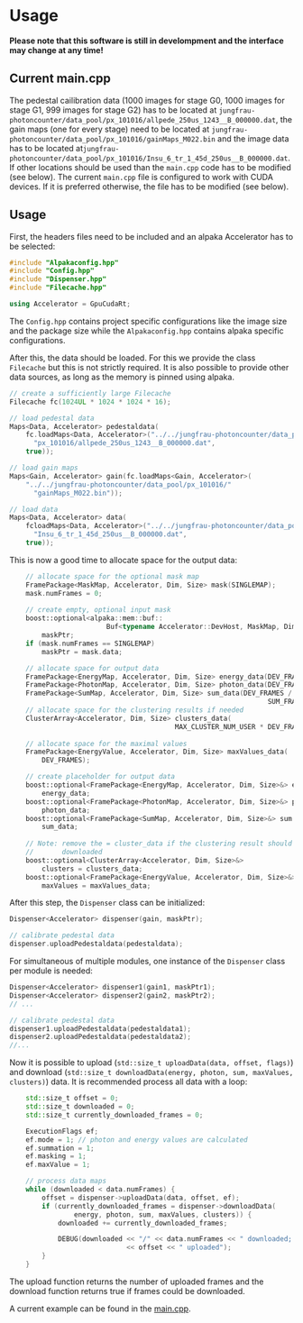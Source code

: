 # Usage

**Please note that this software is still in develompment and the interface may change at any time!**

## Current main.cpp

The pedestal cailibration data (1000 images for stage G0, 1000 images for stage G1, 999 images for stage G2) has to be located at `jungfrau-photoncounter/data_pool/px_101016/allpede_250us_1243__B_000000.dat`, the gain maps (one for every stage) need to be located at `jungfrau-photoncounter/data_pool/px_101016/gainMaps_M022.bin` and the image data has to be located at`jungfrau-photoncounter/data_pool/px_101016/Insu_6_tr_1_45d_250us__B_000000.dat`.
If other locations should be used than the `main.cpp` code has to be modified (see below).
The current `main.cpp` file is configured to work with CUDA devices. If it is preferred otherwise, the file has to be modified (see below).

## Usage

First, the headers files need to be included and an alpaka Accelerator has to be selected:
```C++
#include "Alpakaconfig.hpp"
#include "Config.hpp"
#include "Dispenser.hpp"
#include "Filecache.hpp"

using Accelerator = GpuCudaRt;
```

The `Config.hpp` contains project specific configurations like the image size and the package size while the `Alpakaconfig.hpp` contains alpaka specific configurations. 

After this, the data should be loaded. For this we provide the class `Filecache` but this is not strictly required. It is also possible to provide other data sources, as long as the memory is pinned using alpaka.
```C++
// create a sufficiently large Filecache
Filecache fc(1024UL * 1024 * 1024 * 16);

// load pedestal data
Maps<Data, Accelerator> pedestaldata(
    fc.loadMaps<Data, Accelerator>("../../jungfrau-photoncounter/data_pool/"
      "px_101016/allpede_250us_1243__B_000000.dat",
    true));

// load gain maps
Maps<Gain, Accelerator> gain(fc.loadMaps<Gain, Accelerator>(
    "../../jungfrau-photoncounter/data_pool/px_101016/"
      "gainMaps_M022.bin"));

// load data
Maps<Data, Accelerator> data(
    fcloadMaps<Data, Accelerator>("../../jungfrau-photoncounter/data_pool/px_101016/"
      "Insu_6_tr_1_45d_250us__B_000000.dat",
    true));
```

This is now a good time to allocate space for the output data:
```C++
    // allocate space for the optional mask map
    FramePackage<MaskMap, Accelerator, Dim, Size> mask(SINGLEMAP);
    mask.numFrames = 0;
    
    // create empty, optional input mask
    boost::optional<alpaka::mem::buf::
                        Buf<typename Accelerator::DevHost, MaskMap, Dim, Size>>
        maskPtr;
    if (mask.numFrames == SINGLEMAP)
        maskPtr = mask.data;

    // allocate space for output data
    FramePackage<EnergyMap, Accelerator, Dim, Size> energy_data(DEV_FRAMES);
    FramePackage<PhotonMap, Accelerator, Dim, Size> photon_data(DEV_FRAMES);
    FramePackage<SumMap, Accelerator, Dim, Size> sum_data(DEV_FRAMES /
                                                                SUM_FRAMES);
    // allocate space for the clustering results if needed
    ClusterArray<Accelerator, Dim, Size> clusters_data(
                                         MAX_CLUSTER_NUM_USER * DEV_FRAMES);
    
    // allocate space for the maximal values
    FramePackage<EnergyValue, Accelerator, Dim, Size> maxValues_data(
        DEV_FRAMES);

    // create placeholder for output data
    boost::optional<FramePackage<EnergyMap, Accelerator, Dim, Size>&> energy =
        energy_data;
    boost::optional<FramePackage<PhotonMap, Accelerator, Dim, Size>&> photon =
        photon_data;
    boost::optional<FramePackage<SumMap, Accelerator, Dim, Size>&> sum =
        sum_data;
    
    // Note: remove the = cluster_data if the clustering result should not be
    //       downloaded
    boost::optional<ClusterArray<Accelerator, Dim, Size>&>
        clusters = clusters_data;
    boost::optional<FramePackage<EnergyValue, Accelerator, Dim, Size>&>
        maxValues = maxValues_data;
```

After this step, the `Dispenser` class can be initialized:
```C++
Dispenser<Accelerator> dispenser(gain, maskPtr);

// calibrate pedestal data
dispenser.uploadPedestaldata(pedestaldata);
```
For simultaneous of multiple modules, one instance of the `Dispenser` class per module is needed:
```C++
Dispenser<Accelerator> dispenser1(gain1, maskPtr1);
Dispenser<Accelerator> dispenser2(gain2, maskPtr2);
// ...

// calibrate pedestal data
dispenser1.uploadPedestaldata(pedestaldata1);
dispenser2.uploadPedestaldata(pedestaldata2);
//...
```

Now it is possible to upload (`std::size_t uploadData(data, offset, flags)`) and download (`std::size_t downloadData(energy, photon, sum, maxValues, clusters)`) data. It is recommended process all data with a loop:
```C++
    std::size_t offset = 0;
    std::size_t downloaded = 0;
    std::size_t currently_downloaded_frames = 0;

    ExecutionFlags ef;
    ef.mode = 1; // photon and energy values are calculated
    ef.summation = 1;
    ef.masking = 1;
    ef.maxValue = 1;

    // process data maps
    while (downloaded < data.numFrames) {
        offset = dispenser->uploadData(data, offset, ef);
        if (currently_downloaded_frames = dispenser->downloadData(
                energy, photon, sum, maxValues, clusters)) {
            downloaded += currently_downloaded_frames;

            DEBUG(downloaded << "/" << data.numFrames << " downloaded; "
                             << offset << " uploaded");
        }
    }
```

The upload function returns the number of uploaded frames and the download function returns true if frames could be downloaded.

A current example can be found in the [main.cpp](https://github.com/ComputationalRadiationPhysics/jungfrau-photoncounter/blob/clustering/src/main.cpp).
